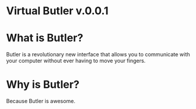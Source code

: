 # Virtual Butler v.0.0.1

What is Butler?
===============

Butler is a revolutionary new interface that allows you to communicate with your
computer without ever having to move your fingers.

Why is Butler?
==============

Because Butler is awesome.
